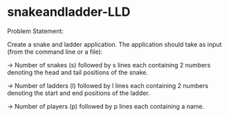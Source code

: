 # snakeandladder-LLD

Problem Statement:

Create a snake and ladder application. The application should take as input (from the command line or a file):

-> Number of snakes (s) followed by s lines each containing 2 numbers denoting the head and tail positions of the snake.

-> Number of ladders (l) followed by l lines each containing 2 numbers denoting the start and end positions of the ladder.

-> Number of players (p) followed by p lines each containing a name.

